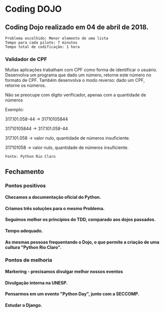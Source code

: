 # Coding DOJO


## Coding Dojo realizado em 04 de abril de 2018.

	Problema escolhido: Menor elemento de uma lista
	Tempo para cada piloto: 7 minutos
	Tempo total de codificação: 1 hora


### Validador de CPF

Muitas aplicações trabalham com CPF como forma de identificar o
usuário. Desenvolva um programa que dado um número, retorne
este número no formato de CPF. Também desenvolva o modo
reverso: dado um CPF, retorne os números.

Não se preocupe com dígito verificador, apenas com a quantidade
de números

Exemplo:

317.101.058-44 -> 31710105844

31710105844 -> 317.101.058-44

317.101.058 -> valor nulo, quantidade de números insuficiente.

317101058 → valor nulo, quantidade de números insuficiente.

	Fonte: Python Rio Claro


## Fechamento

### Pontos positivos

#### Checamos a documentação oficial do Python.
#### Criamos três soluções para o mesmo Problema.
#### Seguimos melhor os princípios do TDD, comparado aos dojos passados.
#### Tempo adequado.
#### As mesmas pessoas frequentando o Dojo, o que permite a criação de uma cultura "Python Rio Claro".

### Pontos de melhoria

#### Markering - precisamos divulgar melhor nossos eventos

#### Divulgação interna na UNESP.

#### Pensarmos em um evento "Python Day", junto com a SECCOMP.

#### Estudar o Django.
